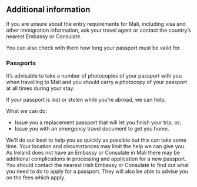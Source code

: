 ## Additional information

If you are unsure about the entry requirements for Mali, including visa and other immigration information, ask your travel agent or contact the country’s nearest Embassy or Consulate.

You can also check with them how long your passport must be valid for.

### **Passports**

It’s advisable to take a number of photocopies of your passport with you when travelling to Mali and you should carry a photocopy of your passport at all times during your stay.

If your passport is lost or stolen while you’re abroad, we can help.

What we can do:

* Issue you a replacement passport that will let you finish your trip, or;
* Issue you with an emergency travel document to get you home.

We’ll do our best to help you as quickly as possible but this can take some time. Your location and circumstances may limit the help we can give you. As Ireland does not have an Embassy or Consulate in Mali there may be additional complications in processing and application for a new passport.  
You should contact the nearest Irish Embassy or Consulate to find out what you need to do to apply for a passport. They will also be able to advise you on the fees which apply.